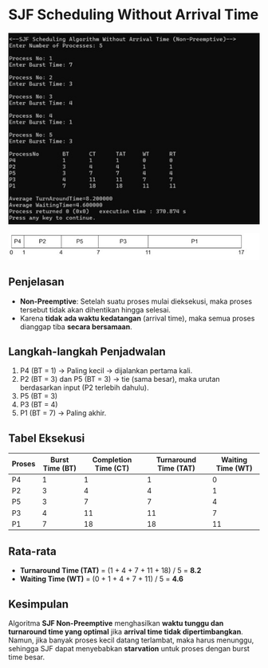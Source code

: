 
# SJF Scheduling Without Arrival Time

![Output (Without Arrival Time ](https://github.com/virdasp14/SisOp-2025/blob/main/Output%20(Without%20Arrival%20Time)%20SJF%20Scheduling%20Algorithms.jpeg?raw=true)

![Tabel Eksekusi](https://github.com/virdasp14/SisOp-2025/blob/main/Tabel%20Eksekusi%20(Without%20Arrival%20Time)%20SJF%20Scheduling%20Algorithm.jpeg?raw=true)



## Penjelasan

- **Non-Preemptive**: Setelah suatu proses mulai dieksekusi, maka proses tersebut tidak akan dihentikan hingga selesai.
- Karena **tidak ada waktu kedatangan** (arrival time), maka semua proses dianggap tiba **secara bersamaan**.

## Langkah-langkah Penjadwalan

1. P4 (BT = 1) → Paling kecil → dijalankan pertama kali.
2. P2 (BT = 3) dan P5 (BT = 3) → tie (sama besar), maka urutan berdasarkan input (P2 terlebih dahulu).
3. P5 (BT = 3)
4. P3 (BT = 4)
5. P1 (BT = 7) → Paling akhir.

## Tabel Eksekusi

| Proses | Burst Time (BT) | Completion Time (CT) | Turnaround Time (TAT) | Waiting Time (WT) |
|--------|------------------|----------------------|------------------------|-------------------|
| P4     | 1                | 1                    | 1                      | 0                 |
| P2     | 3                | 4                    | 4                      | 1                 |
| P5     | 3                | 7                    | 7                      | 4                 |
| P3     | 4                | 11                   | 11                     | 7                 |
| P1     | 7                | 18                   | 18                     | 11                |

## Rata-rata

- **Turnaround Time (TAT)** = (1 + 4 + 7 + 11 + 18) / 5 = **8.2**
- **Waiting Time (WT)** = (0 + 1 + 4 + 7 + 11) / 5 = **4.6**

## Kesimpulan

Algoritma **SJF Non-Preemptive** menghasilkan **waktu tunggu dan turnaround time yang optimal** jika **arrival time tidak dipertimbangkan**. Namun, jika banyak proses kecil datang terlambat, maka harus menunggu, sehingga SJF dapat menyebabkan **starvation** untuk proses dengan burst time besar.
